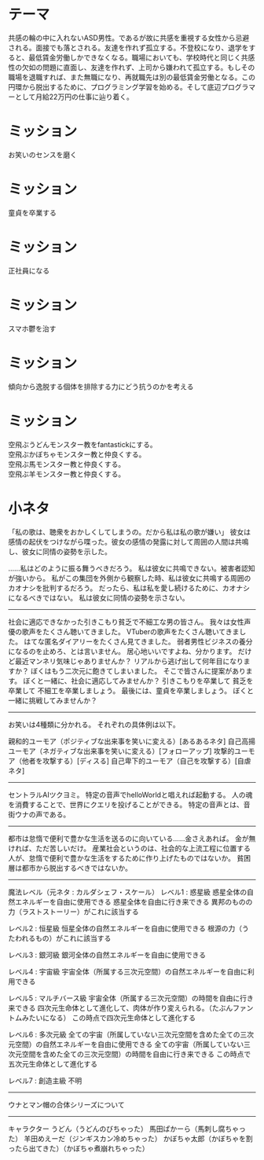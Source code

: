 # テーマ
共感の輪の中に入れないASD男性。であるが故に共感を重視する女性から忌避される。面接でも落とされる。友達を作れず孤立する。不登校になり、退学をすると、最低賃金労働しかできなくなる。職場においても、学校時代と同じく共感性の欠如の問題に直面し、友達を作れず、上司から嫌われて孤立する。もしその職場を退職すれば、また無職になり、再就職先は別の最低賃金労働となる。この円環から脱出するために、プログラミング学習を始める。そして底辺プログラマーとして月給22万円の仕事に辿り着く。

# ミッション
お笑いのセンスを磨く

# ミッション
童貞を卒業する

# ミッション
正社員になる

# ミッション
スマホ鬱を治す

# ミッション
傾向から逸脱する個体を排除する力にどう抗うのかを考える

# ミッション
空飛ぶうどんモンスター教をfantastickにする。<br>
空飛ぶかぼちゃモンスター教と仲良くする。<br>
空飛ぶ馬モンスター教と仲良くする。<br>
空飛ぶ羊モンスター教と仲良くする。<br>


# 小ネタ
「私の歌は、聴衆をおかしくしてしまうの。だから私は私の歌が嫌い」
彼女は感情の起伏をつけながら喋った。彼女の感情の発露に対して周囲の人間は共鳴し、彼女に同情の姿勢を示した。

……私はどのように振る舞うべきだろう。
私は彼女に共鳴できない。被害者認知が強いから。
私がこの集団を外側から観察した時、私は彼女に共鳴する周囲のカオナシを批判するだろう。
だったら、私は私を愛し続けるために、カオナシになるべきではない。
私は彼女に同情の姿勢を示さない。

---

社会に適応できなかった引きこもり貧乏で不細工な男の皆さん。
我々は女性声優の歌声をたくさん聴いてきました。
VTuberの歌声をたくさん聴いてきました。
はてな匿名ダイアリーをたくさん見てきました。
弱者男性ビジネスの養分になるのを止めろ、とは言いません。
居心地いいですよね、分かります。
だけど最近マンネリ気味じゃありませんか？
リアルから逃げ出して何年目になりますか？
ぼくはもう二次元に飽きてしまいました。
そこで皆さんに提案があります。
ぼくと一緒に、社会に適応してみませんか？
引きこもりを卒業して
貧乏を卒業して
不細工を卒業しましょう。
最後には、童貞を卒業しましょう。
ぼくと一緒に挑戦してみませんか？

---

お笑いは4種類に分かれる。
それぞれの具体例は以下。

親和的ユーモア（ポジティブな出来事を笑いに変える）[あるあるネタ]
自己高揚ユーモア（ネガティブな出来事を笑いに変える）[フォローアップ]
攻撃的ユーモア（他者を攻撃する）[ディスる]
自己卑下的ユーモア（自己を攻撃する）[自虐ネタ]

---

セントラルAIツクヨミ。
特定の音声でhelloWorldと唱えれば起動する。
人の魂を消費することで、世界にクエリを投げることができる。
特定の音声とは、音街ウナの声である。

---

都市は怠惰で便利で豊かな生活を送るのに向いている……金さえあれば。
金が無ければ、ただ苦しいだけ。
産業社会というのは、社会的な上流工程に位置する人が、怠惰で便利で豊かな生活をするために作り上げたものではないか。
貧困層は都市から脱出するべきではないか。

---

魔法レベル（元ネタ : カルダシェフ・スケール）
レベル1 : 惑星級
惑星全体の自然エネルギーを自由に使用できる
惑星全体を自由に行き来できる
異邦のものの力（ラストストーリー）がこれに該当する

レベル2 : 恒星級
恒星全体の自然エネルギーを自由に使用できる
根源の力（うたわれるもの）がこれに該当する

レベル3 : 銀河級
銀河全体の自然エネルギーを自由に使用できる

レベル4 : 宇宙級
宇宙全体（所属する三次元空間）の自然エネルギーを自由に利用できる

レベル5 : マルチバース級
宇宙全体（所属する三次元空間）の時間を自由に行き来できる
四次元生命体として進化して、肉体が作り変えられる。（たぶんファントムみたいになる）
この時点で四次元生命体として進化する

レベル6 : 多次元級
全ての宇宙（所属していない三次元空間を含めた全ての三次元空間）の自然エネルギーを自由に使用できる
全ての宇宙（所属していない三次元空間を含めた全ての三次元空間）の時間を自由に行き来できる
この時点で五次元生命体として進化する

レベル7 : 創造主級
不明

---

ウナとマン帽の合体シリーズについて

---

キャラクター
うどん（うどんのびちゃった）
馬田ぱかーら（馬刺し腐ちゃった）
羊田めえーだ（ジンギスカン冷めちゃった）
かぼちゃ太郎（かぼちゃを割ったら出てきた）（かぼちゃ煮崩れちゃった）
